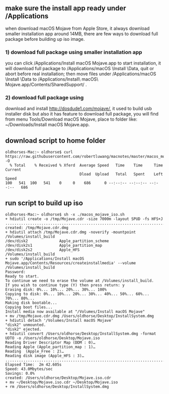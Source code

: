 
## make sure the install app ready under /Applications
when download macOS Mojave from Apple Store, it always download smaller installation app around 14MB, there are few ways to download full package before building up iso image.

### 1) download full package using smaller installation app
you can click /Applications/Install macOS Mojave.app to start installation, it will download full package to /Applications/macOS \Install \Data, quit or abort before real installation; then move files under /Applications/macOS \Install \Data to /Applications/Install\ macOS\ Mojave.app/Contents/SharedSupport/ .

### 2) download full package using 
download and install http://dosdude1.com/mojave/, it used to build usb installer disk but also it has feature to download full package, you will find from menu Tools/Download macOS Mojave, place to folder like: ~/Downloads/Install macOS Mojave.app.

## download script to home folder
```
oldhorses-Mac:~ oldhorse$ curl https://raw.githubusercontent.com/robertluwang/macnotes/master/macos_mojave_iso.sh -O 
  % Total    % Received % Xferd  Average Speed   Time    Time     Time  Current
                                 Dload  Upload   Total   Spent    Left  Speed
100   541  100   541    0     0    686      0 --:--:-- --:--:-- --:--:--   686
```
## run script to build up iso 
```
oldhorses-Mac:~ oldhorse$ sh -x ./macos_mojave_iso.sh 
+ hdiutil create -o /tmp/Mojave.cdr -size 7000m -layout SPUD -fs HFS+J
.................................................................................................................................................................
created: /tmp/Mojave.cdr.dmg
+ hdiutil attach /tmp/Mojave.cdr.dmg -noverify -mountpoint /Volumes/install_build
/dev/disk2              Apple_partition_scheme          
/dev/disk2s1            Apple_partition_map             
/dev/disk2s2            Apple_HFS                       /Volumes/install_build
+ sudo '/Applications/Install macOS Mojave.app/Contents/Resources/createinstallmedia' --volume /Volumes/install_build
Password:
Ready to start.
To continue we need to erase the volume at /Volumes/install_build.
If you wish to continue type (Y) then press return: y
Erasing disk: 0%... 10%... 20%... 30%... 100%
Copying to disk: 0%... 10%... 20%... 30%... 40%... 50%... 60%... 70%... 80%... 
Making disk bootable...
Copying boot files...
Install media now available at "/Volumes/Install macOS Mojave"
+ mv /tmp/Mojave.cdr.dmg /Users/oldhorse/Desktop/InstallSystem.dmg
+ hdiutil detach '/Volumes/Install macOS Mojave'
"disk2" unmounted.
"disk2" ejected.
+ hdiutil convert /Users/oldhorse/Desktop/InstallSystem.dmg -format UDTO -o /Users/oldhorse/Desktop/Mojave.iso
Reading Driver Descriptor Map (DDM : 0)…
Reading Apple (Apple_partition_map : 1)…
Reading  (Apple_Free : 2)…
Reading disk image (Apple_HFS : 3)…
..............................................................................................................................................................
Elapsed Time:  2m 42.605s
Speed: 43.0Mbytes/sec
Savings: 0.0%
created: /Users/oldhorse/Desktop/Mojave.iso.cdr
+ mv ~/Desktop/Mojave.iso.cdr ~/Desktop/Mojave.iso
+ rm /Users/oldhorse/Desktop/InstallSystem.dmg
```
